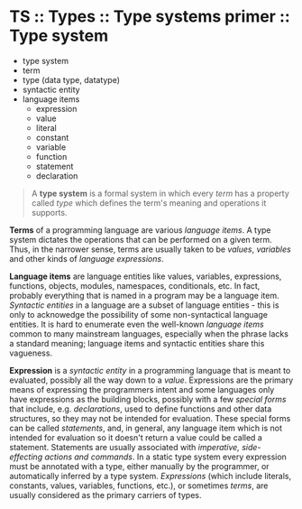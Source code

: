 # TS :: Types :: Type systems primer :: Type system

- type system
- term
- type (data type, datatype)
- syntactic entity
- language items
  - expression
  - value
  - literal
  - constant
  - variable
  - function
  - statement
  - declaration


>A **type system** is a formal system in which every *term* has a property called *type* which defines the term's meaning and operations it supports.

**Terms** of a programming language are various *language items*. A type system dictates the operations that can be performed on a given term. Thus, in the narrower sense, terms are usually taken to be *values*, *variables* and other kinds of *language expressions*.

**Language items** are language entities like values, variables, expressions, functions, objects, modules, namespaces, conditionals, etc. In fact, probably everything that is named in a program may be a language item. *Syntactic entities* in a language are a subset of language entities - this is only to acknowedge the possibility of some non-syntactical language entities. It is hard to enumerate even the well-known *language items* common to many mainstream languages, especially when the phrase lacks a standard meaning; language items and syntactic entities share this vagueness.

**Expression** is a *syntactic entity* in a programming language that is meant to evaluated, possibly all the way down to a *value*. Expressions are the primary means of expressing the programmers intent and some languages only have expressions as the building blocks, possibly with a few *special forms* that include, e.g. *declarations*, used to define functions and other data structures, so they may not be intended for evaluation. These special forms can be called *statements*, and, in general, any language item which is not intended for evaluation so it doesn't return a value could be called a statement. Statements are usually associated with *imperative, side-effecting actions and commands*. In a static type system every expression must be annotated with a type, either manually by the programmer, or automatically inferred by a type system. *Expressions* (which include literals, constants, values, variables, functions, etc.), or sometimes *terms*, are usually considered as the primary carriers of types.
